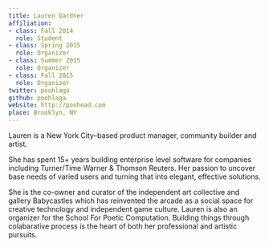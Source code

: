 ```yaml
---
title: Lauren Gardner
affiliation:
- class: Fall 2014
  role: Student
- class: Spring 2015
  role: Organizer
- class: Summer 2015
  role: Organizer
- class: Fall 2015
  role: Organizer
twitter: poohlaga
github: poohlaga
website: http://poohead.com
place: Brooklyn, NY
---
```

Lauren is a New York City–based product manager, community builder and artist.

She has spent 15+ years building enterprise level software for companies including Turner/Time Warner & Thomson Reuters. Her passion to uncover base needs of varied users and turning that into elegant, effective solutions­. 

She is the co-owner and curator of the independent art collective and gallery Babycastles which has reinvented the arcade as a social space for creative technology and independent game culture. Lauren is also an organizer for the School For Poetic Computation. Building things through colabarative process is the heart of both her professional and artistic pursuits.
